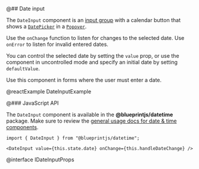 @## Date input

The `DateInput` component is an [input group](#components.forms.input-group) with a calendar button
that shows a [`DatePicker`](#components.datetime.datepicker) in a [`Popover`](#components.popover).

Use the `onChange` function to listen for changes to the selected date. Use `onError` to listen for
invalid entered dates.

You can control the selected date by setting the `value` prop, or use the component in uncontrolled
mode and specify an initial date by setting `defaultValue`.

Use this component in forms where the user must enter a date.

@reactExample DateInputExample

@### JavaScript API

The `DateInput` component is available in the __@blueprintjs/datetime__ package.
Make sure to review the [general usage docs for date & time components](#components.datetime).

```
import { DateInput } from "@blueprintjs/datetime";

<DateInput value={this.state.date} onChange={this.handleDateChange} />
```

@interface IDateInputProps
